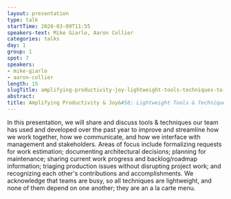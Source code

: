```yaml
---
layout: presentation
type: talk
startTime: 2020-03-09T11:55
speakers-text: Mike Giarlo, Aaron Collier
categories: talks
day: 1
group: 1
spot: 7
speakers:
- mike-giarlo
- aaron-collier
length: 15
slugTitle: amplifying-productivity-joy-lightweight-tools-techniques-to-help-teams-improve-collaboration-communication
abstract:
title: Amplifying Productivity & Joy&#58; Lightweight Tools & Techniques to Help Teams Improve Collaboration & Communication
---
```

In this presentation, we will share and discuss tools & techniques our team has used and developed over the past year to improve and streamline how we work together, how we communicate, and how we interface with management and stakeholders. Areas of focus include formalizing requests for work estimation; documenting architectural decisions; planning for maintenance; sharing current work progress and backlog/roadmap information; triaging production issues without disrupting project work; and recognizing each other's contributions and accomplishments. We acknowledge that teams are busy, so all techniques are lightweight, and none of them depend on one another; they are an a la carte menu.
